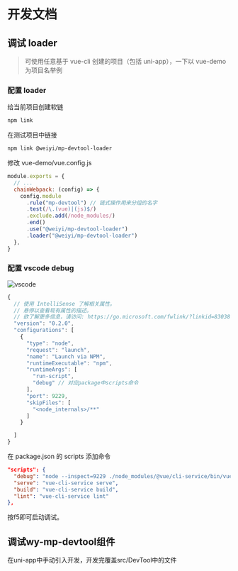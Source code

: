 # 开发文档

## 调试 loader

> 可使用任意基于 vue-cli 创建的项目（包括 uni-app），一下以 vue-demo 为项目名举例

### 配置 loader

给当前项目创建软链

```bash
npm link
```

在测试项目中链接

```bash
npm link @weiyi/mp-devtool-loader
```

修改 vue-demo/vue.config.js

```javascript
module.exports = {
  // ...
  chainWebpack: (config) => {
    config.module
      .rule("mp-devtool") // 链式操作用来分组的名字
      .test(/\.(vue)|(js)$/)
      .exclude.add(/node_modules/)
      .end()
      .use("@weiyi/mp-devtool-loader")
      .loader("@weiyi/mp-devtool-loader")
  },
}
```

### 配置 vscode debug

![vscode](https://qnm.hunliji.com/Fq9h9DtqNqPRw0PoXAPaZUvf_PVT?imageView2/1/w/200)

```javascript
{
  // 使用 IntelliSense 了解相关属性。
  // 悬停以查看现有属性的描述。
  // 欲了解更多信息，请访问: https://go.microsoft.com/fwlink/?linkid=830387
  "version": "0.2.0",
  "configurations": [
    {
      "type": "node",
      "request": "launch",
      "name": "Launch via NPM",
      "runtimeExecutable": "npm",
      "runtimeArgs": [
        "run-script",
        "debug" // 对应package中scripts命令
      ],
      "port": 9229,
      "skipFiles": [
        "<node_internals>/**"
      ]
    }

  ]
}
```

在 package.json 的 scripts 添加命令

```json
"scripts": {
  "debug": "node --inspect=9229 ./node_modules/@vue/cli-service/bin/vue-cli-service serve",
  "serve": "vue-cli-service serve",
  "build": "vue-cli-service build",
  "lint": "vue-cli-service lint"
},
```

按f5即可启动调试。


## 调试wy-mp-devtool组件
在uni-app中手动引入开发，开发完覆盖src/DevTool中的文件